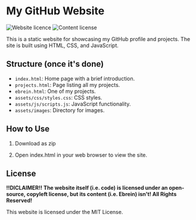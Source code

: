 # My GitHub Website
![Website licence](https://img.shields.io/badge/Website%20licence-MIT%20License-blue?style=flat)
![Content license](https://img.shields.io/badge/Content%20license-All%20Rights%20Reserved.-red?style=flat)

This is a static website for showcasing my GitHub profile and projects. The site is built using HTML, CSS, and JavaScript.

## Structure (once it's done)

- `index.html`: Home page with a brief introduction.
- `projects.html`: Page listing all my projects.
- `ebrein.html`: One of my projects.
- `assets/css/styles.css`: CSS styles.
- `assets/js/scripts.js`: JavaScript functionality.
- `assets/images`: Directory for images.

## How to Use

1. Download as zip

2. Open index.html in your web browser to view the site.

## License
**!!DICLAIMER!!** **The website itself (i.e. code) is licensed under an open-source, copyleft license, but its content (i.e. Ebrein) isn't! All Rights Reserved!**

This website is licensed under the MIT License.
